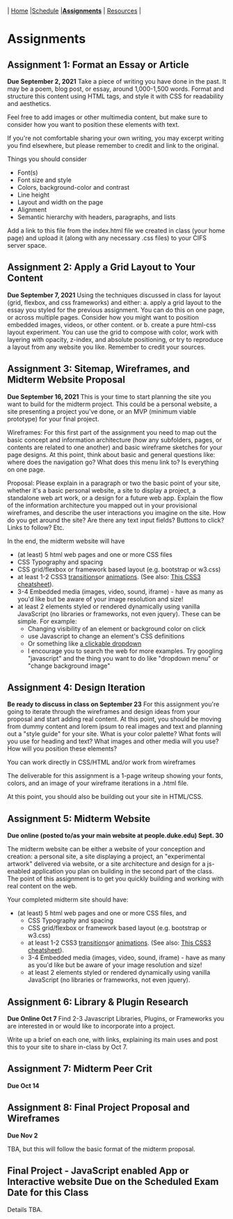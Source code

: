 | [Home](./) |[Schedule](./schedule.md) |**[Assignments](./assignments.md)** | [Resources](./resources.md) |

# Assignments

## Assignment 1: Format an Essay or Article

**Due September 2, 2021**
Take a piece of writing you have done in the past. It may be a poem, blog post, or essay, around 1,000-1,500 words. Format and structure this content using HTML tags, and style it with CSS for readability and aesthetics.

Feel free to add images or other multimedia content, but make sure to consider how you want to position these elements with text.

If you're not comfortable sharing your own writing, you may excerpt writing you find elsewhere, but please remember to credit and link to the original.

Things you should consider

- Font(s)
- Font size and style
- Colors, background-color and contrast
- Line height
- Layout and width on the page
- Alignment
- Semantic hierarchy with headers, paragraphs, and lists

Add a link to this file from the index.html file we created in class (your home page) and upload it (along with any necessary .css files) to your CIFS server space.

## Assignment 2: Apply a Grid Layout to Your Content

**Due September 7, 2021**
Using the techniques discussed in class for layout (grid, flexbox, and css frameworks) and either:
a. apply a grid layout to the essay you styled for the previous assignment. You can do this on one page, or across multiple pages. Consider how you might want to position embedded images, videos, or other content.
or
b. create a pure html-css layout experiment. You can use the grid to compose with color, work with layering with opacity, z-index, and absolute positioning, or try to reproduce a layout from any website you like. Remember to credit your sources.

## Assignment 3: Sitemap, Wireframes, and Midterm Website Proposal

**Due September 16, 2021**
This is your time to start planning the site you want to build for the midterm project. This could be a personal website, a site presenting a project you've done, or an MVP (minimum viable prototype) for your final project.

Wireframes: For this first part of the assignment you need to map out the basic concept and information architecture (how any subfolders, pages, or contents are related to one another) and basic wireframe sketches for your page designs. At this point, think about basic and general questions like: where does the navigation go? What does this menu link to? Is everything on one page.

Proposal: Please explain in a paragraph or two the basic point of your site, whether it's a basic personal website, a site to display a project, a standalone web art work, or a design for a future web app. Explain the flow of the information architecture you mapped out in your provisional wireframes, and describe the user interactions you imagine on the site. How do you get around the site? Are there any text input fields? Buttons to click? Links to follow? Etc.

In the end, the midterm website will have

- (at least) 5 html web pages and one or more CSS files
- CSS Typography and spacing
- CSS grid/flexbox or framework based layout (e.g. bootstrap or w3.css)
- at least 1-2 CSS3 [transitions](https://www.w3schools.com/css/css3_transitions.asp)or [animations](https://www.w3schools.com/css/css3_animations.asp). (See also: [This CSS3 cheatsheet](https://www.kirupa.com/html5/css_transitions_cheatsheet.htm)).
- 3-4 Embedded media (images, video, sound, iframe) - have as many as you'd like but be aware of your image resolution and size!
- at least 2 elements styled or rendered dynamically using vanilla JavaScript (no libraries or frameworks, not even jquery). These can be simple. For example:
  - Changing visibility of an element or background color on click
  - use Javascript to change an element's CSS definitions
  - Or something like [a clickable dropdown](https://www.w3schools.com/howto/howto_js_dropdown.asp)
  - I encourage you to search the web for more examples. Try googling "javascript" and the thing you want to do like "dropdown menu" or "change background image"

## Assignment 4: Design Iteration

**Be ready to discuss in class on September 23**
For this assignment you're going to iterate through the wireframes and design ideas from your proposal and start adding real content. At this point, you should be moving from dummy content and lorem ipsum to real images and text and planning out a "style guide" for your site. What is your color palette? What fonts will you use for heading and text? What images and other media will you use? How will you position these elements?

You can work directly in CSS/HTML and/or work from wireframes

The deliverable for this assignment is a 1-page writeup showing your fonts, colors, and an image of your wireframe iterations in a .html file.

At this point, you should also be building out your site in HTML/CSS.

## Assignment 5: Midterm Website

**Due online (posted to/as your main website at people.duke.edu) Sept. 30**

The midterm website can be either a website of your conception and creation: a personal site, a site displaying a project, an "experimental artwork" delivered via website, or a site architecture and design for a js-enabled application you plan on building in the second part of the class. The point of this assignment is to get you quickly building and working with real content on the web.

Your completed midterm site should have:

- (at least) 5 html web pages and one or more CSS files, and
  - CSS Typography and spacing
  - CSS grid/flexbox or framework based layout (e.g. bootstrap or w3.css)
  - at least 1-2 CSS3 [transitions](https://www.w3schools.com/css/css3_transitions.asp)or [animations](https://www.w3schools.com/css/css3_animations.asp). (See also: [This CSS3 cheatsheet](https://www.kirupa.com/html5/css_transitions_cheatsheet.htm)).
  - 3-4 Embedded media (images, video, sound, iframe) - have as many as you'd like but be aware of your image resolution and size!
  - at least 2 elements styled or rendered dynamically using vanilla JavaScript (no libraries or frameworks, not even jquery).

## Assignment 6: Library & Plugin Research

**Due Online Oct 7**
Find 2-3 Javascript Libraries, Plugins, or Frameworks you are interested in or would like to incorporate into a project.

Write up a brief on each one, with links, explaining its main uses and post this to your site to share in-class by Oct 7.

## Assignment 7: Midterm Peer Crit

**Due Oct 14**

## Assignment 8: Final Project Proposal and Wireframes

**Due Nov 2**

TBA, but this will follow the basic format of the midterm proposal.

## Final Project - JavaScript enabled App or Interactive website Due on the Scheduled Exam Date for this Class

Details TBA.
